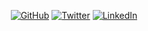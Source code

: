<p align="center">
	<a href="https://github.com/imanilchaudhari"><img src="https://img.shields.io/github/followers/imanilchaudhari.svg?label=GitHub&style=social" alt="GitHub"></a>
	<a href="https://twitter.com/imanilchaudhari"><img src="https://img.shields.io/twitter/follow/imanilchaudhari?label=Twitter&style=social" alt="Twitter"></a>
	<a href="https://www.linkedin.com/in/imanilchaudhari"><img src="https://img.shields.io/badge/LinkedIn--_.svg?style=social&logo=linkedin" alt="LinkedIn"></a>
</p>
